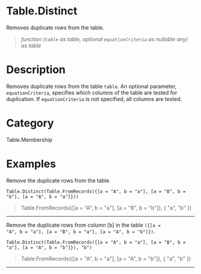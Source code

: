 ﻿# Table.Distinct
Removes duplicate rows from the table.
> _function (<code>table</code> as table, optional <code>equationCriteria</code> as nullable any) as table_
# Description 
Removes duplicate rows from the table <code>table</code>. 
    An optional parameter, <code>equationCriteria</code>, specifies which columns of the table are tested for duplication. If <code>equationCriteria</code> is not specified, all columns are tested.

# Category 
Table.Membership
# Examples 
Remove the duplicate rows from the table.
```
Table.Distinct(Table.FromRecords({[a = "A", b = "a"], [a = "B", b = "b"], [a = "A", b = "a"]}))
```
> Table.FromRecords({[a = "A", b = "a"],
    [a = "B", b = "b"]}, {
    "a",
    "b"
})
***
Remove the duplicate rows from column [b] in the table <code>({[a = "A", b = "a"], [a = "B", b = "a"], [a = "A", b = "b"]})</code>.
```
Table.Distinct(Table.FromRecords({[a = "A", b = "a"], [a = "B", b = "a"], [a = "A", b = "b"]}), "b")
```
> Table.FromRecords({[a = "A", b = "a"],
    [a = "A", b = "b"]}, {
    "a",
    "b"
})
***
